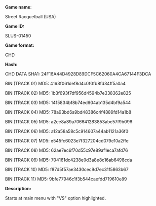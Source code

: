 **Game name:**

Street Racquetball (USA)

**Game ID:**

SLUS-01450

**Game format:**

CHD

**Hash:**

CHD DATA SHA1: 24F16A44D4928D89DCF5C62060A4CA67144F3DCA

BIN (TRACK 01) MD5: 4163f061def8d4c0f0fb8fd34ff5a0a4

BIN (TRACK 02) MD5: 1b3f693f7df956d4594b7e338362e825

BIN (TRACK 03) MD5: 1415834bf8b74ed604ab135d4bf9a544

BIN (TRACK 04) MD5: 78a93bd6a9bd48386c4f4889fd14a1b8

BIN (TRACK 05) MD5: a2ee8a89a706641283853abe57f9b096

BIN (TRACK 06) MD5: a12a58a58c5c914607a44ab1121a36f0

BIN (TRACK 07) MD5: e545fc6023e7f327204cd079e10a2ffe

BIN (TRACK 08) MD5: 62ae7ec6f70d55c97e89af1eca7afd76

BIN (TRACK 09) MD5: 704161dc4238e0d3a8e8c16ab6498cda

BIN (TRACK 10) MD5: f87d5f57ae3430cec9d7ec31f5863b67

BIN (TRACK 11) MD5: 9bfe77946c1f3b544caefdd719610e89

**Description:**

Starts at main menu with "VS" option highlighted.
